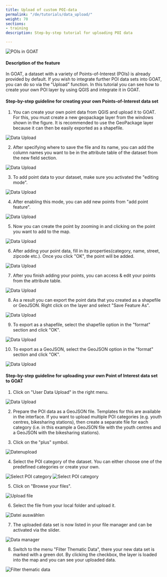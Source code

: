 ```yaml
---
title: Upload of custom POI-data
permalink: "/de/tutorials/data_upload/"
weight: 70
sections:
- training
description: Step-by-step tutorial for uploading POI data

---
```

![POIs in GOAT](/images/tutorials/Tutorial_banners/data_upload_banner.webp "POIs in GOAT")

#### Description of the feature
In GOAT, a dataset with a variety of Points-of-Interest (POIs) is already provided by default. If you wish to integrate further POI data sets into GOAT, you can do so via the "Upload" function. In this tutorial you can see how to create your own POI layer by using QGIS and integrate it in GOAT. 

#### Step-by-step guideline for creating your own Points-of-Interest data set

1. You can create your own point data from QGIS and upload it to GOAT. For this, you must create a new geopackage layer from the windows shown in the figure. It is recommended to use the GeoPackage layer because it can then be easily exported as a shapefile.

<img src="\images\tutorials\Data_upload\qgis_data_upload10_en.webp" alt="Data Upload" style="max-height:400px;"/>

2. After specifying where to save the file and its name, you can add the column names you want to be in the attribute table of the dataset from the new field section.

<img src="\images\tutorials\Data_upload\qgis_data_upload2_en.webp" alt="Data Upload" style="max-height:400px;"/>

3. To add point data to your dataset, make sure you activated the "editing mode". 

<img src="\images\tutorials\Data_upload\qgis_data_upload3_en.webp" alt="Data Upload" style="max-height:400px;"/>

4. After enabling this mode, you can add new points from "add point feature".

<img src="\images\tutorials\Data_upload\qgis_data_upload4_en.webp" alt="Data Upload" style="max-height:400px;"/>

5. Now you can create the point by zooming in and clicking on the point you want to add to the map.

<img src="\images\tutorials\Data_upload\qgis_data_upload6_en.webp" alt="Data Upload" style="max-height:400px;"/>

6. After adding your point data, fill in its properties(category, name, street, zipcode etc.). Once you click "OK", the point will be added.

<img src="\images\tutorials\Data_upload\qgis_data_upload5_en.webp" alt="Data Upload" style="max-height:400px;"/>

7. After you finish adding your points, you can access & edit your points from the attribute table.

<img src="\images\tutorials\Data_upload\qgis_data_upload7_en.webp" alt="Data Upload" style="max-height:400px;"/>

8. As a result you can export the point data that you created as a shapefile or GeoJSON. Right click on the layer and select "Save Feature As". 

<img src="\images\tutorials\Data_upload\qgis_data_upload8_en.webp" alt="Data Upload" style="max-height:400px;"/>

9. To export as a shapefile, select the shapefile option in the "format" section and click "OK".

<img src="\images\tutorials\Data_upload\qgis_data_upload9_en.webp" alt="Data Upload" style="max-height:400px;"/>

10. To export as a GeoJSON, select the GeoJSON option in the "format" section and click "OK".

<img src="\images\tutorials\Data_upload\qgis_data_upload10_en.webp" alt="Data Upload" style="max-height:400px;"/>

#### Step-by-step guideline for uploading your own Point of Interest data set to GOAT

1. Click on "User Data Upload" in the right menu. 

<img src="/images/tutorials/Data_upload/user-data-upload_en.webp" alt="Data Upload" style="max-height:400px;"/>
   
2. Prepare the POI data as a GeoJSON file. Templates for this are available in the interface. If you want to upload multiple POI categories (e.g. youth centres, bikesharing stations), then create a separate file for each category (i.e. in this example a GeoJSON file with the youth centres and a GeoJSON with the bikesharing stations).

3. Click on the "plus" symbol.

<img src="/images/tutorials/Data_upload/plus_en.webp" alt="Datenupload" style="max-height:400px;"/>

4. Select the POI category of the dataset. You can either choose one of the predefined categories or create your own.

<img src="/images/tutorials/Data_upload/poi_category_en.webp" alt="Select POI category" style="max-height:200px;"/>

<img src="/images/tutorials/Data_upload/data_upload1_en.webp" alt="Select POI category" style="max-height:200px;"/>


5. Click on "Browse your files".
   
<img src="/images/tutorials/Data_upload/browse_files_en.webp" alt="Upload file" style="max-height:200px;"/>

6. Select the file from your local folder and upload it. 

<img src="/images/tutorials/Data_upload/select_file.webp" alt="Datei auswählen" style="max-height:300px;"/>

7. The uploaded data set is now listed in your file manager and can be activated via the slider. 

<img src="/images/tutorials/Data_upload/file_manager_en.webp" alt="Data manager" style="max-height:300px;"/>

8. Switch to the menu "Filter Thematic Data", there your new data set is marked with a green dot. By clicking the checkbox, the layer is loaded into the map and you can see your uploaded data. 

<img src="/images/tutorials/Data_upload/thematic_filter_en.webp" alt="Filter thematic data" style="max-height:400px;"/>
